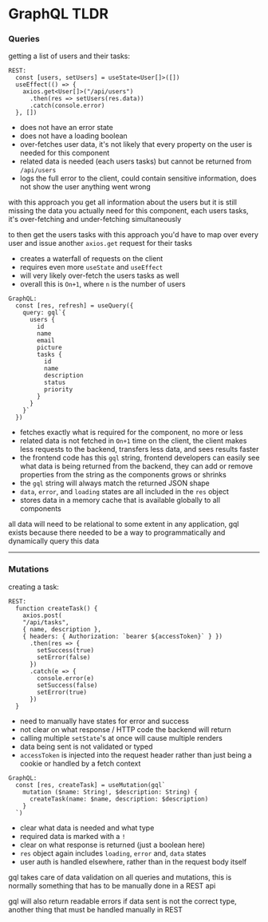 # GraphQL TLDR

### Queries

getting a list of users and their tasks:

```
REST:
  const [users, setUsers] = useState<User[]>([])
  useEffect(() => {
    axios.get<User[]>("/api/users")
      .then(res => setUsers(res.data))
      .catch(console.error)
  }, [])
```

- does not have an error state
- does not have a loading boolean
- over-fetches user data, it's not likely that every property on the user is needed for this component
- related data is needed (each users tasks) but cannot be returned from `/api/users`
- logs the full error to the client, could contain sensitive information, does not show the user anything went wrong

with this approach you get all information about the users but it is still missing the data you actually need for this component, each users tasks, it's over-fetching and under-fetching simultaneously

to then get the users tasks with this approach you'd have to map over every user and issue another `axios.get` request for their tasks

- creates a waterfall of requests on the client
- requires even more `useState` and `useEffect`
- will very likely over-fetch the users tasks as well
- overall this is `On+1`, where `n` is the number of users

```
GraphQL:
  const [res, refresh] = useQuery({
    query: gql`{
      users {
        id
        name
        email
        picture
        tasks {
          id
          name
          description
          status
          priority
        }
      }
    }`
  })
```

- fetches exactly what is required for the component, no more or less
- related data is not fetched in `On+1` time on the client, the client makes less requests to the backend, transfers less data, and sees results faster
- the frontend code has this `gql` string, frontend developers can easily see what data is being returned from the backend, they can add or remove properties from the string as the components grows or shrinks
- the `gql` string will always match the returned JSON shape
- `data`, `error`, and `loading` states are all included in the `res` object
- stores data in a memory cache that is available globally to all components

all data will need to be relational to some extent in any application, gql exists because there needed to be a way to programmatically and dynamically query this data

---

### Mutations

creating a task:

```
REST:
  function createTask() {
    axios.post(
    "/api/tasks",
    { name, description },
    { headers: { Authorization: `bearer ${accessToken}` } })
      .then(res => {
        setSuccess(true)
        setError(false)
      })
      .catch(e => {
        console.error(e)
        setSuccess(false)
        setError(true)
      })
  }
```

- need to manually have states for error and success
- not clear on what response / HTTP code the backend will return
- calling multiple `setState`'s at once will cause multiple renders
- data being sent is not validated or typed
- `accessToken` is injected into the request header rather than just being a cookie or handled by a fetch context

```
GraphQL:
  const [res, createTask] = useMutation(gql`
    mutation ($name: String!, $description: String) {
      createTask(name: $name, description: $description)
    }
  `)
```

- clear what data is needed and what type
- required data is marked with a `!`
- clear on what response is returned (just a boolean here)
- `res` object again includes `loading`, `error` and, `data` states
- user auth is handled elsewhere, rather than in the request body itself

gql takes care of data validation on all queries and mutations, this is normally something that has to be manually done in a REST api

gql will also return readable errors if data sent is not the correct type, another thing that must be handled manually in REST
